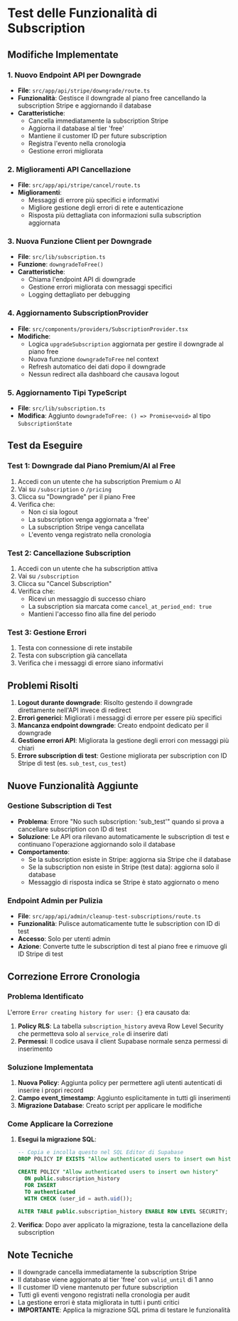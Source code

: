 # Test delle Funzionalità di Subscription

## Modifiche Implementate

### 1. Nuovo Endpoint API per Downgrade
- **File**: `src/app/api/stripe/downgrade/route.ts`
- **Funzionalità**: Gestisce il downgrade al piano free cancellando la subscription Stripe e aggiornando il database
- **Caratteristiche**:
  - Cancella immediatamente la subscription Stripe
  - Aggiorna il database al tier 'free'
  - Mantiene il customer ID per future subscription
  - Registra l'evento nella cronologia
  - Gestione errori migliorata

### 2. Miglioramenti API Cancellazione
- **File**: `src/app/api/stripe/cancel/route.ts`
- **Miglioramenti**:
  - Messaggi di errore più specifici e informativi
  - Migliore gestione degli errori di rete e autenticazione
  - Risposta più dettagliata con informazioni sulla subscription aggiornata

### 3. Nuova Funzione Client per Downgrade
- **File**: `src/lib/subscription.ts`
- **Funzione**: `downgradeToFree()`
- **Caratteristiche**:
  - Chiama l'endpoint API di downgrade
  - Gestione errori migliorata con messaggi specifici
  - Logging dettagliato per debugging

### 4. Aggiornamento SubscriptionProvider
- **File**: `src/components/providers/SubscriptionProvider.tsx`
- **Modifiche**:
  - Logica `upgradeSubscription` aggiornata per gestire il downgrade al piano free
  - Nuova funzione `downgradeToFree` nel context
  - Refresh automatico dei dati dopo il downgrade
  - Nessun redirect alla dashboard che causava logout

### 5. Aggiornamento Tipi TypeScript
- **File**: `src/lib/subscription.ts`
- **Modifica**: Aggiunto `downgradeToFree: () => Promise<void>` al tipo `SubscriptionState`

## Test da Eseguire

### Test 1: Downgrade dal Piano Premium/AI al Free
1. Accedi con un utente che ha subscription Premium o AI
2. Vai su `/subscription` o `/pricing`
3. Clicca su "Downgrade" per il piano Free
4. Verifica che:
   - Non ci sia logout
   - La subscription venga aggiornata a 'free'
   - La subscription Stripe venga cancellata
   - L'evento venga registrato nella cronologia

### Test 2: Cancellazione Subscription
1. Accedi con un utente che ha subscription attiva
2. Vai su `/subscription`
3. Clicca su "Cancel Subscription"
4. Verifica che:
   - Ricevi un messaggio di successo chiaro
   - La subscription sia marcata come `cancel_at_period_end: true`
   - Mantieni l'accesso fino alla fine del periodo

### Test 3: Gestione Errori
1. Testa con connessione di rete instabile
2. Testa con subscription già cancellata
3. Verifica che i messaggi di errore siano informativi

## Problemi Risolti

1. **Logout durante downgrade**: Risolto gestendo il downgrade direttamente nell'API invece di redirect
2. **Errori generici**: Migliorati i messaggi di errore per essere più specifici
3. **Mancanza endpoint downgrade**: Creato endpoint dedicato per il downgrade
4. **Gestione errori API**: Migliorata la gestione degli errori con messaggi più chiari
5. **Errore subscription di test**: Gestione migliorata per subscription con ID Stripe di test (es. `sub_test`, `cus_test`)

## Nuove Funzionalità Aggiunte

### Gestione Subscription di Test
- **Problema**: Errore "No such subscription: 'sub_test'" quando si prova a cancellare subscription con ID di test
- **Soluzione**: Le API ora rilevano automaticamente le subscription di test e continuano l'operazione aggiornando solo il database
- **Comportamento**:
  - Se la subscription esiste in Stripe: aggiorna sia Stripe che il database
  - Se la subscription non esiste in Stripe (test data): aggiorna solo il database
  - Messaggio di risposta indica se Stripe è stato aggiornato o meno

### Endpoint Admin per Pulizia
- **File**: `src/app/api/admin/cleanup-test-subscriptions/route.ts`
- **Funzionalità**: Pulisce automaticamente tutte le subscription con ID di test
- **Accesso**: Solo per utenti admin
- **Azione**: Converte tutte le subscription di test al piano free e rimuove gli ID Stripe di test

## Correzione Errore Cronologia

### Problema Identificato
L'errore `Error creating history for user: {}` era causato da:
1. **Policy RLS**: La tabella `subscription_history` aveva Row Level Security che permetteva solo al `service_role` di inserire dati
2. **Permessi**: Il codice usava il client Supabase normale senza permessi di inserimento

### Soluzione Implementata
1. **Nuova Policy**: Aggiunta policy per permettere agli utenti autenticati di inserire i propri record
2. **Campo event_timestamp**: Aggiunto esplicitamente in tutti gli inserimenti
3. **Migrazione Database**: Creato script per applicare le modifiche

### Come Applicare la Correzione
1. **Esegui la migrazione SQL**:
   ```sql
   -- Copia e incolla questo nel SQL Editor di Supabase
   DROP POLICY IF EXISTS "Allow authenticated users to insert own history" ON public.subscription_history;

   CREATE POLICY "Allow authenticated users to insert own history"
     ON public.subscription_history
     FOR INSERT
     TO authenticated
     WITH CHECK (user_id = auth.uid());

   ALTER TABLE public.subscription_history ENABLE ROW LEVEL SECURITY;
   ```

2. **Verifica**: Dopo aver applicato la migrazione, testa la cancellazione della subscription

## Note Tecniche

- Il downgrade cancella immediatamente la subscription Stripe
- Il database viene aggiornato al tier 'free' con `valid_until` di 1 anno
- Il customer ID viene mantenuto per future subscription
- Tutti gli eventi vengono registrati nella cronologia per audit
- La gestione errori è stata migliorata in tutti i punti critici
- **IMPORTANTE**: Applica la migrazione SQL prima di testare le funzionalità
